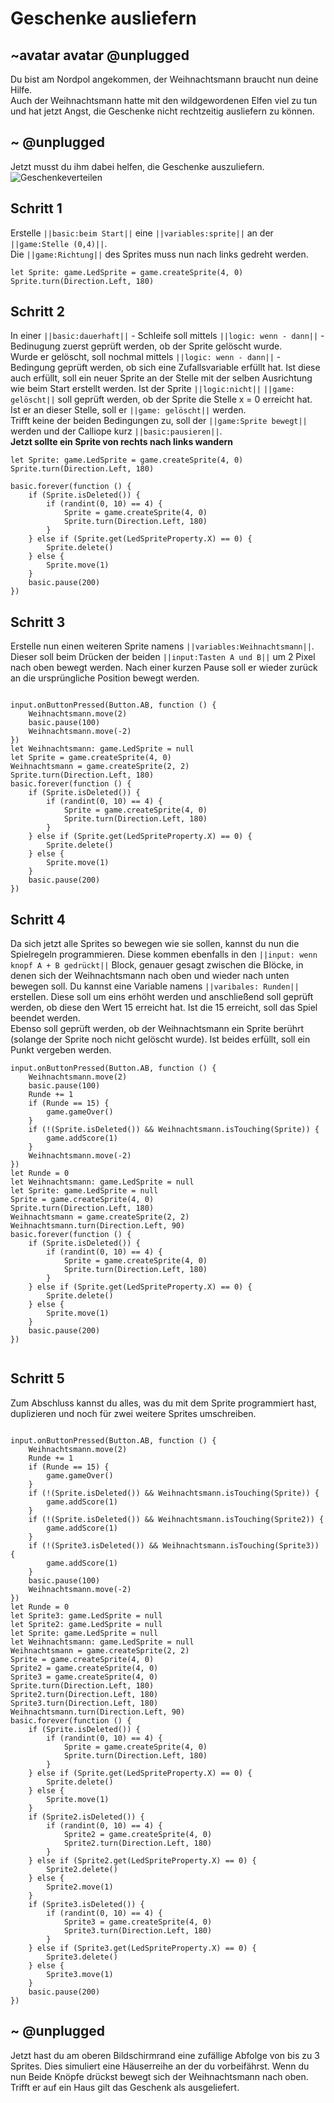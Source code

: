 # Geschenke ausliefern
## ~avatar avatar @unplugged
Du bist am Nordpol angekommen, der Weihnachtsmann braucht nun deine Hilfe. <br>
Auch der Weihnachtsmann hatte mit den wildgewordenen Elfen viel zu tun und hat jetzt Angst, die Geschenke nicht rechtzeitig ausliefern zu können.



## ~ @unplugged
Jetzt musst du ihm dabei helfen, die Geschenke auszuliefern. <br>
![Geschenkeverteilen](https://github.com/r00b1nh00d/geschenkeausliefern/blob/master/GeschenkeAusliefern.gif?raw=true)

## Schritt 1
Erstelle ``||basic:beim Start||`` eine ``||variables:sprite||`` an der ``||game:Stelle (0,4)||``. <br>
Die ``||game:Richtung||`` des Sprites muss nun nach links gedreht werden. <br>

```blocks
let Sprite: game.LedSprite = game.createSprite(4, 0)
Sprite.turn(Direction.Left, 180)
``` 

## Schritt 2
In einer ``||basic:dauerhaft||`` - Schleife soll mittels ``||logic: wenn - dann||`` - Bedinugung zuerst geprüft werden, ob der Sprite gelöscht wurde. <br>
Wurde er gelöscht, soll nochmal mittels ``||logic: wenn - dann||`` - Bedingung geprüft werden, ob sich eine Zufallsvariable erfüllt hat. Ist diese auch erfüllt, soll ein neuer Sprite an der Stelle mit der selben Ausrichtung wie beim Start erstellt werden. Ist der Sprite ``||logic:nicht||`` ``||game: gelöscht||`` soll geprüft werden, ob der Sprite die Stelle x = 0 erreicht hat. <br>
Ist er an dieser Stelle, soll er ``||game: gelöscht||`` werden. <br>
Trifft keine der beiden Bedingungen zu, soll der ``||game:Sprite bewegt||`` werden und der Calliope kurz ``||basic:pausieren||``. <br>
**Jetzt sollte ein Sprite von rechts nach links wandern**
```blocks
let Sprite: game.LedSprite = game.createSprite(4, 0)
Sprite.turn(Direction.Left, 180)

basic.forever(function () {
    if (Sprite.isDeleted()) {
        if (randint(0, 10) == 4) {
            Sprite = game.createSprite(4, 0)
            Sprite.turn(Direction.Left, 180)
        }
    } else if (Sprite.get(LedSpriteProperty.X) == 0) {
        Sprite.delete()
    } else {
        Sprite.move(1)
    }
    basic.pause(200)
})

``` 

## Schritt 3
Erstelle nun einen weiteren Sprite namens  ``||variables:Weihnachtsmann||``. Dieser soll beim Drücken der beiden ``||input:Tasten A und B||`` um 2 Pixel nach oben bewegt werden. Nach einer kurzen Pause soll er wieder zurück an die ursprüngliche Position bewegt werden. 
```blocks

input.onButtonPressed(Button.AB, function () {
    Weihnachtsmann.move(2)
    basic.pause(100)
    Weihnachtsmann.move(-2)
})
let Weihnachtsmann: game.LedSprite = null
let Sprite = game.createSprite(4, 0)
Weihnachtsmann = game.createSprite(2, 2)
Sprite.turn(Direction.Left, 180)
basic.forever(function () {
    if (Sprite.isDeleted()) {
        if (randint(0, 10) == 4) {
            Sprite = game.createSprite(4, 0)
            Sprite.turn(Direction.Left, 180)
        }
    } else if (Sprite.get(LedSpriteProperty.X) == 0) {
        Sprite.delete()
    } else {
        Sprite.move(1)
    }
    basic.pause(200)
})

```

## Schritt 4 
Da sich jetzt alle Sprites so bewegen wie sie sollen, kannst du nun die Spielregeln programmieren. Diese kommen ebenfalls in den ``||input: wenn knopf A + B gedrückt||`` Block, genauer gesagt zwischen die Blöcke, in denen sich der Weihnachtsmann nach oben und wieder nach unten bewegen soll. Du kannst eine Variable namens ``||varibales: Runden||`` erstellen. Diese soll um eins erhöht werden und anschließend soll geprüft werden, ob diese den Wert 15 erreicht hat. Ist die 15 erreicht, soll das Spiel beendet werden. <br>
Ebenso soll geprüft werden, ob der Weihnachtsmann ein Sprite berührt (solange der Sprite noch nicht gelöscht wurde). Ist beides erfüllt, soll ein Punkt vergeben werden.


```blocks
input.onButtonPressed(Button.AB, function () {
    Weihnachtsmann.move(2)
    basic.pause(100)
    Runde += 1
    if (Runde == 15) {
        game.gameOver()
    }
    if (!(Sprite.isDeleted()) && Weihnachtsmann.isTouching(Sprite)) {
        game.addScore(1)
    }
    Weihnachtsmann.move(-2)
})
let Runde = 0
let Weihnachtsmann: game.LedSprite = null
let Sprite: game.LedSprite = null
Sprite = game.createSprite(4, 0)
Sprite.turn(Direction.Left, 180)
Weihnachtsmann = game.createSprite(2, 2)
Weihnachtsmann.turn(Direction.Left, 90)
basic.forever(function () {
    if (Sprite.isDeleted()) {
        if (randint(0, 10) == 4) {
            Sprite = game.createSprite(4, 0)
            Sprite.turn(Direction.Left, 180)
        }
    } else if (Sprite.get(LedSpriteProperty.X) == 0) {
        Sprite.delete()
    } else {
        Sprite.move(1)
    }
    basic.pause(200)
})


```


## Schritt 5
Zum Abschluss kannst du alles, was du mit dem Sprite programmiert hast, duplizieren und noch für zwei weitere Sprites umschreiben.
```blocks

input.onButtonPressed(Button.AB, function () {
    Weihnachtsmann.move(2)
    Runde += 1
    if (Runde == 15) {
        game.gameOver()
    }
    if (!(Sprite.isDeleted()) && Weihnachtsmann.isTouching(Sprite)) {
        game.addScore(1)
    }
    if (!(Sprite.isDeleted()) && Weihnachtsmann.isTouching(Sprite2)) {
        game.addScore(1)
    }
    if (!(Sprite3.isDeleted()) && Weihnachtsmann.isTouching(Sprite3)) {
        game.addScore(1)
    }
    basic.pause(100)
    Weihnachtsmann.move(-2)
})
let Runde = 0
let Sprite3: game.LedSprite = null
let Sprite2: game.LedSprite = null
let Sprite: game.LedSprite = null
let Weihnachtsmann: game.LedSprite = null
Weihnachtsmann = game.createSprite(2, 2)
Sprite = game.createSprite(4, 0)
Sprite2 = game.createSprite(4, 0)
Sprite3 = game.createSprite(4, 0)
Sprite.turn(Direction.Left, 180)
Sprite2.turn(Direction.Left, 180)
Sprite3.turn(Direction.Left, 180)
Weihnachtsmann.turn(Direction.Left, 90)
basic.forever(function () {
    if (Sprite.isDeleted()) {
        if (randint(0, 10) == 4) {
            Sprite = game.createSprite(4, 0)
            Sprite.turn(Direction.Left, 180)
        }
    } else if (Sprite.get(LedSpriteProperty.X) == 0) {
        Sprite.delete()
    } else {
        Sprite.move(1)
    }
    if (Sprite2.isDeleted()) {
        if (randint(0, 10) == 4) {
            Sprite2 = game.createSprite(4, 0)
            Sprite2.turn(Direction.Left, 180)
        }
    } else if (Sprite2.get(LedSpriteProperty.X) == 0) {
        Sprite2.delete()
    } else {
        Sprite2.move(1)
    }
    if (Sprite3.isDeleted()) {
        if (randint(0, 10) == 4) {
            Sprite3 = game.createSprite(4, 0)
            Sprite3.turn(Direction.Left, 180)
        }
    } else if (Sprite3.get(LedSpriteProperty.X) == 0) {
        Sprite3.delete()
    } else {
        Sprite3.move(1)
    }
    basic.pause(200)
})
```


## ~ @unplugged
Jetzt hast du am oberen Bildschirmrand eine zufällige Abfolge von bis zu 3 Sprites. Dies simuliert eine Häuserreihe an der du vorbeifährst. Wenn du nun Beide Knöpfe drückst bewegt sich der Weihnachtsmann nach oben. Trifft er auf ein Haus gilt das Geschenk als ausgeliefert.
